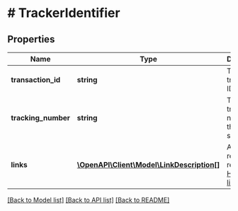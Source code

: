 # # TrackerIdentifier

## Properties

Name | Type | Description | Notes
------------ | ------------- | ------------- | -------------
**transaction_id** | **string** | The PayPal transaction ID. |
**tracking_number** | **string** | The tracking number for the shipment. | [optional]
**links** | [**\OpenAPI\Client\Model\LinkDescription[]**](LinkDescription.md) | An array of request-related [HATEOAS links](/docs/api/reference/api-responses/#hateoas-links). | [optional] [readonly]

[[Back to Model list]](../../README.md#models) [[Back to API list]](../../README.md#endpoints) [[Back to README]](../../README.md)
